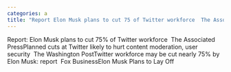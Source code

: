 ```yaml
---
categories: a
title: "Report Elon Musk plans to cut 75 of Twitter workforce  The Associated Press"
---
```

Report: Elon Musk plans to cut 75% of Twitter workforce&nbsp;&nbsp;The Associated PressPlanned cuts at Twitter likely to hurt content moderation, user security&nbsp;&nbsp;The Washington PostTwitter workforce may be cut nearly 75% by Elon Musk: report&nbsp;&nbsp;Fox BusinessElon Musk Plans to Lay Off